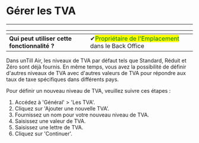 # Gérer les TVA

--------------

<table data-card-size="large" data-view="cards" data-full-width="false"><thead><tr><th></th><th></th><th></th></tr></thead><tbody><tr><td><strong>Qui peut utiliser cette fonctionnalité ?</strong></td><td><span data-gb-custom-inline data-tag="emoji" data-code="2714">✔</span><mark style="color:green;">Propriétaire de l'Emplacement</mark> dans le Back Office</td><td></td></tr></tbody></table>

Dans unTill Air, les niveaux de TVA par défaut tels que Standard, Réduit et Zéro sont déjà fournis. En même temps, vous avez la possibilité de définir d'autres niveaux de TVA avec d'autres valeurs de TVA pour répondre aux taux de taxe spécifiques dans différents pays.

Pour définir un nouveau niveau de TVA, veuillez suivre ces étapes :

1. Accédez à 'Général' > 'Les TVA'.
2. Cliquez sur 'Ajouter une nouvelle TVA'.
3. Fournissez un nom pour votre nouveau niveau de TVA.
4. Saisissez une valeur de TVA.
5. Saisissez une lettre de TVA.
6. Cliquez sur 'Continuer'.